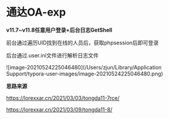 # 通达OA-exp

**v11.7~v11.8任意用户登录+后台日志GetShell**

前台通过遍历UID找到在线的人员后，获取phpsession后即可登录

后台通过.user.ini文件进行解析日志文件

![image-20210524225046480](/Users/zjun/Library/Application Support/typora-user-images/image-20210524225046480.png)



**思路来源**

https://lorexxar.cn/2021/03/03/tongda11-7rce/

https://lorexxar.cn/2021/03/09/tongda11-8/